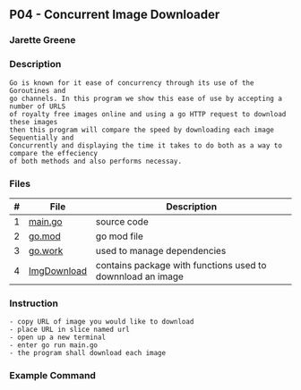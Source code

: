 ## P04 - Concurrent Image Downloader 
### Jarette Greene
### Description

    Go is known for it ease of concurrency through its use of the Goroutines and 
    go channels. In this program we show this ease of use by accepting a number of URLS 
    of royalty free images online and using a go HTTP request to download these images
    then this program will compare the speed by downloading each image Sequentially and 
    Concurrently and displaying the time it takes to do both as a way to compare the effeciency 
    of both methods and also performs necessay. 

### Files
|   #   | File             | Description                                        |
| :---: | ---------------  | -------------------------------------------------- |
|   1   | [main.go](https://github.com/Jarette/4143_PLC/blob/main/Assignments/P03/main.go)| source code|
|   2   | [go.mod](https://github.com/Jarette/4143_PLC/blob/main/Assignments/P03/go.mod)| go mod file|
|   3   | [go.work](https://github.com/Jarette/4143_PLC/blob/main/Assignments/P03/go.sum)|used to manage dependencies|
|   4   | [ImgDownload](https://github.com/Jarette/Img_get)|contains package with functions used to downnload an image|

### Instruction 
    - copy URL of image you would like to download 
    - place URL in slice named url 
    - open up a new terminal
    - enter go run main.go 
    - the program shall download each image

### Example Command

    





